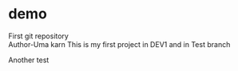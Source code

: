 # demo
First git repository
<br>
Author-Uma karn
 This is my first project 
in DEV1 and in Test branch

Another test 